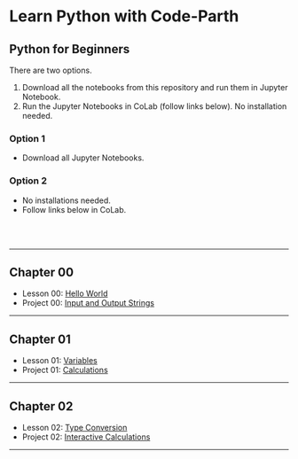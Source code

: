 # Learn Python with Code-Parth

## Python for Beginners

There are two options.
1. Download all the notebooks from this repository and run them in Jupyter Notebook.
2. Run the Jupyter Notebooks in CoLab (follow links below). No installation needed.

### Option 1
- Download all Jupyter Notebooks.

### Option 2
- No installations needed.
- Follow links below in CoLab.
<br>
<br>

-----
## Chapter 00
- Lesson 00: [Hello World](https://colab.research.google.com/github/Code-Parth/Learn-Python-Course/blob/master/CoLab/Chapter-00/00-Lesson-Hello_World.ipynb)
- Project 00: [Input and Output Strings](https://colab.research.google.com/github/Code-Parth/Learn-Python-Course/blob/master/CoLab/Chapter-00/00-Project-Input_and_Output_Strings.ipynb)

-----
## Chapter 01
- Lesson 01: [Variables](https://colab.research.google.com/github/Code-Parth/Learn-Python-Course/blob/master/CoLab/Chapter-01/01-Lesson-Variables.ipynb)
- Project 01: [Calculations](https://colab.research.google.com/github/Code-Parth/Learn-Python-Course/blob/master/CoLab/Chapter-01/01-Project-Calculations.ipynb)

-----
## Chapter 02
- Lesson 02: [Type Conversion](https://colab.research.google.com/github/Code-Parth/Learn-Python-Course/blob/master/CoLab/Chapter-02/02-Lesson-Type_Conversion.ipynb)
- Project 02: [Interactive Calculations](https://colab.research.google.com/github/Code-Parth/Learn-Python-Course/blob/master/CoLab/Chapter-02/02-Project-Interactive_Calculations.ipynb)

-----
